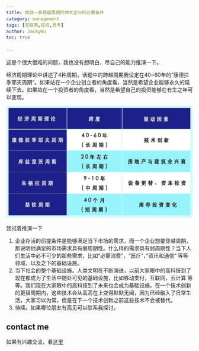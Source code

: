 ```yaml
---
title: 成就一家跨越周期的伟大企业的必要条件
category: management
tags: [互联网,投资,思考]
author: JackyWu
toc: true

---
```


这是个很大很难的问题，我也没有想明白，尽自己的能力推演一下。

经济周期理论中讲述了4种周期，话题中的跨越周期我设定在40~60年的”康德拉季耶夫周期“。如果站在一个企业创立者的角度看，当然是希望企业能够永久的延续下去。如果站在一个投资者的角度看，当然是希望自己的投资能够在有生之年可以变现。

<img src="/assets/images/invest/IMG_5525-2551552.JPG" alt="IMG_5525-2551552" style="zoom:50%;" />

我试着推演一下

1. 企业存活的前提条件是能够满足当下市场的需求，而一个企业想要穿越周期，那说明他满足的市场需求具有弱周期性。什么样的需求具有弱周期性？当下人们生活中必不可少的那些需求，比如“必需消费”，“医疗”，”资讯和通信“ 等等领域，以及之下的基础设施。
2. 当下社会的整个基础设施。人类文明在不断演进，以前大家眼中的高科技到了现在都成为了生活中随处可见的基础设施，比如移动支付，互联网，云计算 等等。我们现在大家眼中的高科技到了未来也会成为基础设施。在一个技术创新的更替周期内，这些技术会从高高在上变得默默无闻，因为已经融入了日常生活，大家习以为常，但是在下一个技术创新之前这些技术不会被替代。
3. 待续。如果哪位朋友有高见可以联系我探讨。

## contact me

如果有兴趣交流，看[这里](/contact/)



